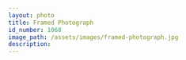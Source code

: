 ```yaml
---
layout: photo
title: Framed Photograph
id_number: 1068
image_path: /assets/images/framed-photograph.jpg
description:
---
```


